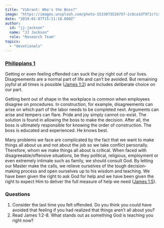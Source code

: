 ```yaml
---
title: "Vibrant: Who's the Boss?"
image: "https://images.unsplash.com/photo-1533073526757-2c8ca1df9f1c?ixlib=rb-1.2.1&q=85&fm=jpg&crop=entropy&cs=srgb&ixid=eyJhcHBfaWQiOjk2NjF9"
date: "2019-01-07T15:11:18.000Z"
author:
  id: "jj-jackson"
  name: "JJ Jackson"
  role: "Research Team"
topics:
  - "devotionals"
---
```

### [Philippians 1][1]

Getting or even feeling offended can suck the joy right out of our lives. Disagreements are a normal part of life and can’t be avoided.  But remaining joyful at all times is possible ([James 1:2][2]) and includes deliberate choice on our part.

Getting bent out of shape in the workplace is common when employees disagree on procedures.  In construction, for example, disagreements can arise on which part of the labor needs to be completed next. Arguments can arise and tempers can flare.  Pride and joy simply cannot co-exist. The solution is found in allowing the boss to make the decision. After all, the boss is ultimately responsible for knowing the order of construction. The boss is educated and experienced. He knows best.

Many problems we face are complicated by the fact that we want to make things all about us and not about the job so we take conflict personally.  Therefore, whom we make things all about is critical.  When faced with disagreeable/offensive situations, be they political, religious, employment or even extremely intimate such as family, we should consult God.  By letting our Master make the calls, we relieve ourselves of the tough decision-making process and open ourselves up to his wisdom and teaching.  We have been given the right to ask God for help and we have been given the right to expect Him to deliver the full measure of help we need ([James 1:5][3]).

### Questions
1. Consider the last time you felt offended.  Do you think you could have avoided that feeling if you had realized that things aren’t all about you?
2. Read James 1:2-8. What stands out as something God is teaching you right now?

[1]:	https://www.biblegateway.com/passage?search=Philippians1
[2]:	https://www.biblegateway.com/passage?search=James1:2
[3]:	https://www.biblegateway.com/passage?search=James1:5